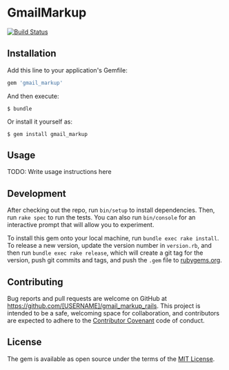# GmailMarkup
[![Build Status](https://travis-ci.org/mscoutermarsh/gmail_markup_rails.svg?branch=master)](https://travis-ci.org/mscoutermarsh/gmail_markup_rails)


## Installation

Add this line to your application's Gemfile:

```ruby
gem 'gmail_markup'
```

And then execute:

    $ bundle

Or install it yourself as:

    $ gem install gmail_markup

## Usage

TODO: Write usage instructions here

## Development

After checking out the repo, run `bin/setup` to install dependencies. Then, run `rake spec` to run the tests. You can also run `bin/console` for an interactive prompt that will allow you to experiment.

To install this gem onto your local machine, run `bundle exec rake install`. To release a new version, update the version number in `version.rb`, and then run `bundle exec rake release`, which will create a git tag for the version, push git commits and tags, and push the `.gem` file to [rubygems.org](https://rubygems.org).

## Contributing

Bug reports and pull requests are welcome on GitHub at https://github.com/[USERNAME]/gmail_markup_rails. This project is intended to be a safe, welcoming space for collaboration, and contributors are expected to adhere to the [Contributor Covenant](contributor-covenant.org) code of conduct.


## License

The gem is available as open source under the terms of the [MIT License](http://opensource.org/licenses/MIT).

